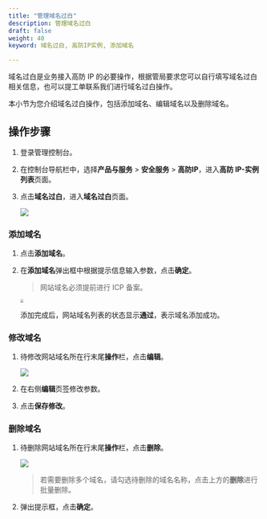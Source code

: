```yaml
---
title: "管理域名过白"
description: 管理域名过白
draft: false
weight: 40
keyword: 域名过白, 高防IP实例, 添加域名

---
```


域名过白是业务接入高防 IP 的必要操作，根据管局要求您可以自行填写域名过白相关信息，也可以提工单联系我们进行域名过白操作。

本小节为您介绍域名过白操作，包括添加域名、编辑域名以及删除域名。

## 操作步骤

1. 登录管理控制台。

2. 在控制台导航栏中，选择**产品与服务** > **安全服务** > **高防IP**，进入**高防 IP-实例列表**页面。

3. 点击**域名过白**，进入**域名过白**页面。

   ![](../../_images/domain_defense_01.png)

### 添加域名

1. 点击**添加域名**。

2. 在**添加域名**弹出框中根据提示信息输入参数，点击**确定**。

   > 网站域名必须提前进行 ICP 备案。

   <img src="../../_images/domain_defense_02.png" style="zoom:40%;" />

   添加完成后，网站域名列表的状态显示**通过**，表示域名添加成功。

### 修改域名

1. 待修改网站域名所在行末尾**操作**栏，点击**编辑**。

   ![](../../_images/domain_defense_03.png)

2. 在右侧**编辑**页签修改参数。

3. 点击**保存修改**。

### 删除域名

1. 待删除网站域名所在行末尾**操作**栏，点击**删除**。

   ![](../../_images/domain_defense_04.png)

   > 若需要删除多个域名，请勾选待删除的域名名称，点击上方的**删除**进行批量删除。

2. 弹出提示框，点击**确定**。